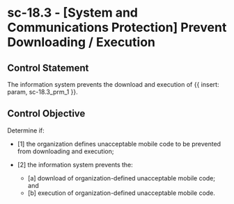 # sc-18.3 - \[System and Communications Protection\] Prevent Downloading / Execution

## Control Statement

The information system prevents the download and execution of {{ insert: param, sc-18.3_prm_1 }}.

## Control Objective

Determine if:

- \[1\] the organization defines unacceptable mobile code to be prevented from downloading and execution;

- \[2\] the information system prevents the:

  - \[a\] download of organization-defined unacceptable mobile code; and
  - \[b\] execution of organization-defined unacceptable mobile code.
